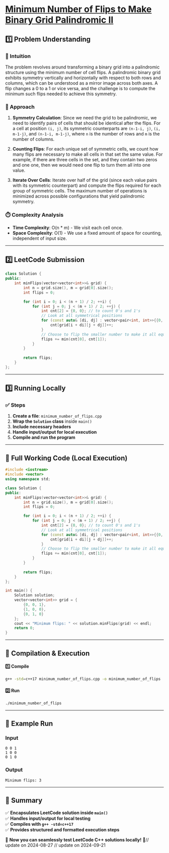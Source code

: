 # **[Minimum Number of Flips to Make Binary Grid Palindromic II](https://leetcode.com/problems/minimum-number-of-flips-to-make-binary-grid-palindromic-ii/description/)**  

## **1️⃣ Problem Understanding**  
### **📌 Intuition**  
The problem revolves around transforming a binary grid into a palindromic structure using the minimum number of cell flips. A palindromic binary grid exhibits symmetry vertically and horizontally with respect to both rows and columns, which can be understood as a mirror image across both axes. A flip changes a 0 to a 1 or vice versa, and the challenge is to compute the minimum such flips needed to achieve this symmetry.

### **🚀 Approach**  
1. **Symmetry Calculation**: Since we need the grid to be palindromic, we need to identify pairs of cells that should be identical after the flips. For a cell at position `(i, j)`, its symmetric counterparts are `(n-1-i, j)`, `(i, m-1-j)`, and `(n-1-i, m-1-j)`, where `n` is the number of rows and `m` is the number of columns.
  
2. **Counting Flips**: For each unique set of symmetric cells, we count how many flips are necessary to make all cells in that set the same value. For example, if there are three cells in the set, and they contain two zeros and one one, then we would need one flip to turn them all into one value.

3. **Iterate Over Cells**: Iterate over half of the grid (since each value pairs with its symmetric counterpart) and compute the flips required for each group of symmetric cells. The maximum number of operations is minimized across possible configurations that yield palindromic symmetry.

### **⏱️ Complexity Analysis**  
- **Time Complexity**: O(n * m) - We visit each cell once.
- **Space Complexity**: O(1) - We use a fixed amount of space for counting, independent of input size.

---  

## **2️⃣ LeetCode Submission**  
```cpp
class Solution {
public:
    int minFlips(vector<vector<int>>& grid) {
        int n = grid.size(), m = grid[0].size();
        int flips = 0;

        for (int i = 0; i < (n + 1) / 2; ++i) {
            for (int j = 0; j < (m + 1) / 2; ++j) {
                int cnt[2] = {0, 0}; // to count 0's and 1's
                // Look at all symmetrical positions
                for (const auto& [di, dj] : vector<pair<int, int>>{{0, 0}, {n - 1 - 2 * i, 0}, {0, m - 1 - 2 * j}, {n - 1 - 2 * i, m - 1 - 2 * j}}) {
                    cnt[grid[i + di][j + dj]]++;
                }
                // Choose to flip the smaller number to make it all equal
                flips += min(cnt[0], cnt[1]);
            }
        }
        
        return flips;
    }
};  
```  

---  

## **3️⃣ Running Locally**  
### **✅ Steps**  
1. **Create a file**: `minimum_number_of_flips.cpp`  
2. **Wrap the `Solution` class** inside `main()`  
3. **Include necessary headers**  
4. **Handle input/output for local execution**  
5. **Compile and run the program**  

---  

## **📝 Full Working Code (Local Execution)**  
```cpp
#include <iostream>
#include <vector>
using namespace std;

class Solution {
public:
    int minFlips(vector<vector<int>>& grid) {
        int n = grid.size(), m = grid[0].size();
        int flips = 0;

        for (int i = 0; i < (n + 1) / 2; ++i) {
            for (int j = 0; j < (m + 1) / 2; ++j) {
                int cnt[2] = {0, 0}; // to count 0's and 1's
                // Look at all symmetrical positions
                for (const auto& [di, dj] : vector<pair<int, int>>{{0, 0}, {n - 1 - 2 * i, 0}, {0, m - 1 - 2 * j}, {n - 1 - 2 * i, m - 1 - 2 * j}}) {
                    cnt[grid[i + di][j + dj]]++;
                }
                // Choose to flip the smaller number to make it all equal
                flips += min(cnt[0], cnt[1]);
            }
        }
        
        return flips;
    }
};

int main() {
    Solution solution;
    vector<vector<int>> grid = {
        {0, 0, 1},
        {1, 0, 0},
        {0, 1, 0}
    };
    cout << "Minimum flips: " << solution.minFlips(grid) << endl;
    return 0;
}
```  

---  

## **🔧 Compilation & Execution**  
#### **1️⃣ Compile**  
```bash
g++ -std=c++17 minimum_number_of_flips.cpp -o minimum_number_of_flips
```  

#### **2️⃣ Run**  
```bash
./minimum_number_of_flips
```  

---  

## **🎯 Example Run**  
### **Input**  
```
0 0 1
1 0 0
0 1 0
```  
### **Output**  
```
Minimum flips: 3
```  

---  

## **📌 Summary**  
✅ **Encapsulates LeetCode solution inside `main()`**  
✅ **Handles input/output for local testing**  
✅ **Compiles with `g++ -std=c++17`**  
✅ **Provides structured and formatted execution steps**  

🚀 **Now you can seamlessly test LeetCode C++ solutions locally!** 🚀// update on 2024-08-27
// update on 2024-09-21
